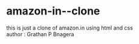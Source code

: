 # amazon-in--clone
this is just a clone of amazon.in using html and css
<br>
author : Grathan P Bnagera
